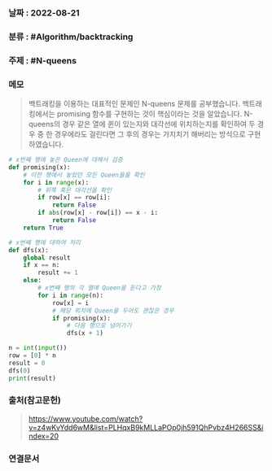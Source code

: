 ### 날짜 : 2022-08-21

### 분류 : #Algorithm/backtracking

### 주제 : #N-queens

### 메모
> 백트래킹을 이용하는 대표적인 문제인 N-queens 문제를 공부했습니다.
> 백트래킹에서는 promising 함수를 구현하는 것이 핵심이라는 것을 알았습니다. N-queens의 경우 같은 열에 퀸이 있는지와 대각선에 위치하는지를 확인하여 두 경우 중 한 경우에라도 걸린다면 그 후의 경우는 가지치기 해버리는 방식으로 구현하였습니다.

```python
# x번째 행에 놓은 Queen에 대해서 검증
def promising(x):
    # 이전 행에서 놓았던 모든 Queen들을 확인
    for i in range(x):
        # 위쪽 혹은 대각선을 확인
        if row[x] == row[i]:
            return False
        if abs(row[x] - row[i]) == x - i:
            return False
    return True

# x번째 행에 대하여 처리
def dfs(x):
    global result
    if x == n:
        result += 1
    else:
        # x번째 행의 각 열에 Queen을 둔다고 가정
        for i in range(n):
            row[x] = i
            # 해당 위치에 Queen을 두어도 괜찮은 경우
            if promising(x):
                # 다음 행으로 넘어가기
                dfs(x + 1)

n = int(input())
row = [0] * n
result = 0
dfs(0)
print(result)
```

### 출처(참고문헌)
> https://www.youtube.com/watch?v=z4wKvYdd6wM&list=PLHqxB9kMLLaPOp0jh591QhPvbz4H266SS&index=20
### 연결문서
